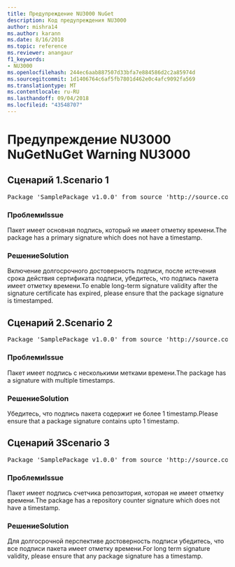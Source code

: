 ```yaml
---
title: Предупреждение NU3000 NuGet
description: Код предупреждения NU3000
author: mishra14
ms.author: karann
ms.date: 8/16/2018
ms.topic: reference
ms.reviewer: anangaur
f1_keywords:
- NU3000
ms.openlocfilehash: 244ec6aab887507d33bfa7e884586d2c2a85974d
ms.sourcegitcommit: 1d1406764c6af5fb7801d462e0c4afc9092fa569
ms.translationtype: MT
ms.contentlocale: ru-RU
ms.lasthandoff: 09/04/2018
ms.locfileid: "43548707"
---
```

# <a name="nuget-warning-nu3000"></a><span data-ttu-id="ca9cf-103">Предупреждение NU3000 NuGet</span><span class="sxs-lookup"><span data-stu-id="ca9cf-103">NuGet Warning NU3000</span></span>

## <a name="scenario-1"></a><span data-ttu-id="ca9cf-104">Сценарий 1.</span><span class="sxs-lookup"><span data-stu-id="ca9cf-104">Scenario 1</span></span>

<pre>Package 'SamplePackage v1.0.0' from source 'http://source.com/index.json': The primary signature does not have a timestamp.</pre>

### <a name="issue"></a><span data-ttu-id="ca9cf-105">Проблеми</span><span class="sxs-lookup"><span data-stu-id="ca9cf-105">Issue</span></span>

<span data-ttu-id="ca9cf-106">Пакет имеет основная подпись, который не имеет отметку времени.</span><span class="sxs-lookup"><span data-stu-id="ca9cf-106">The package has a primary signature which does not have a timestamp.</span></span>


### <a name="solution"></a><span data-ttu-id="ca9cf-107">Решение</span><span class="sxs-lookup"><span data-stu-id="ca9cf-107">Solution</span></span>

<span data-ttu-id="ca9cf-108">Включение долгосрочного достоверность подписи, после истечения срока действия сертификата подписи, убедитесь, что подпись пакета имеет отметку времени.</span><span class="sxs-lookup"><span data-stu-id="ca9cf-108">To enable long-term signature validity after the signature certificate has expired, please ensure that the package signature is timestamped.</span></span>



## <a name="scenario-2"></a><span data-ttu-id="ca9cf-109">Сценарий 2.</span><span class="sxs-lookup"><span data-stu-id="ca9cf-109">Scenario 2</span></span>

<pre>Package 'SamplePackage v1.0.0' from source 'http://source.com/index.json': Multiple timestamps are not accepted.</pre>

### <a name="issue"></a><span data-ttu-id="ca9cf-110">Проблеми</span><span class="sxs-lookup"><span data-stu-id="ca9cf-110">Issue</span></span>

<span data-ttu-id="ca9cf-111">Пакет имеет подпись с несколькими метками времени.</span><span class="sxs-lookup"><span data-stu-id="ca9cf-111">The package has a signature with multiple timestamps.</span></span>


### <a name="solution"></a><span data-ttu-id="ca9cf-112">Решение</span><span class="sxs-lookup"><span data-stu-id="ca9cf-112">Solution</span></span>

<span data-ttu-id="ca9cf-113">Убедитесь, что подпись пакета содержит не более 1 timestamp.</span><span class="sxs-lookup"><span data-stu-id="ca9cf-113">Please ensure that a package signature contains upto 1 timestamp.</span></span>



## <a name="scenario-3"></a><span data-ttu-id="ca9cf-114">Сценарий 3</span><span class="sxs-lookup"><span data-stu-id="ca9cf-114">Scenario 3</span></span>

<pre>Package 'SamplePackage v1.0.0' from source 'http://source.com/index.json': The repository countersignature does not have a timestamp.</pre>

### <a name="issue"></a><span data-ttu-id="ca9cf-115">Проблеми</span><span class="sxs-lookup"><span data-stu-id="ca9cf-115">Issue</span></span>

<span data-ttu-id="ca9cf-116">Пакет имеет подпись счетчика репозитория, которая не имеет отметку времени.</span><span class="sxs-lookup"><span data-stu-id="ca9cf-116">The package has a repository counter signature which does not have a timestamp.</span></span>


### <a name="solution"></a><span data-ttu-id="ca9cf-117">Решение</span><span class="sxs-lookup"><span data-stu-id="ca9cf-117">Solution</span></span>

<span data-ttu-id="ca9cf-118">Для долгосрочной перспективе достоверность подписи убедитесь, что все подписи пакета имеет отметку времени.</span><span class="sxs-lookup"><span data-stu-id="ca9cf-118">For long term signature validity, please ensure that any package signature has a timestamp.</span></span>



